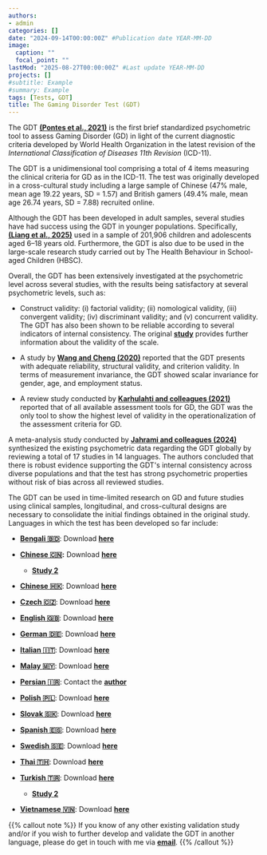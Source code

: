 ```yaml
---
authors:
- admin
categories: []
date: "2024-09-14T00:00:00Z" #Publication date YEAR-MM-DD
image:
  caption: ""
  focal_point: ""
lastMod: "2025-08-27T00:00:00Z" #Last update YEAR-MM-DD
projects: []
#subtitle: Example
#summary: Example
tags: [Tests, GDT]
title: The Gaming Disorder Test (GDT)
---
```

The GDT **[(Pontes et al., 2021)](https://doi.org/10.1007/s11469-019-00088-z)** is the first brief standardized psychometric tool
to assess Gaming Disorder (GD) in light of the current diagnostic criteria developed by World Health Organization in the latest
revision of the _International Classification of Diseases 11th Revision_ (ICD-11).

The GDT is a unidimensional tool comprising a total of 4 items measuring the clinical criteria for GD as in the ICD-11. The test was
originally developed in a cross-cultural study including a large sample of Chinese (47% male, mean age 19.22 years, SD = 1.57) and
British gamers (49.4% male, mean age 26.74 years, SD = 7.88) recruited online.

Although the GDT has been developed in adult samples, several studies have had success using the GDT in younger populations.
Specifically, **[(Liang et al., 2025)](https://doi.org/10.1016/j.jpsychires.2025.05.057)** used in a sample of 201,906
children and adolescents aged 6–18 years old. Furthermore, the GDT is also due to be used in the large-scale research study
carried out by The Health Behaviour in School-aged Children (HBSC).

Overall, the GDT has been extensively investigated at the psychometric level across several studies, with the results being satisfactory at
several psychometric levels, such as:

* Construct validity: (i) factorial validity; (ii) nomological validity, (iii) convergent validity; (iv) discriminant validity; and (v) concurrent validity. The GDT has also been shown to be reliable according to several indicators of internal consistency. The original **[study](https://doi.org/10.1007/s11469-019-00088-z)** provides further information about the validity of the scale.

* A study by **[Wang and Cheng (2020)](https://doi.org/10.3389/fpsyt.2020.577366)** reported that the GDT presents with adequate reliability, structural validity, and criterion validity. In terms of measurement invariance, the GDT showed scalar invariance for gender, age, and employment status.

* A review study conducted by **[Karhulahti and colleagues (2021)](https://doi.org/10.1177/10731911211055435)** reported that of all available assessment tools for GD, the GDT was the only tool to show the highest level of validity in the operationalization of the assessment criteria for GD.

A meta-analysis study conducted by **[Jahrami and colleagues (2024)](https://doi.org/10.1016/j.abrep.2024.100563)** synthesized the existing psychometric data regarding the GDT globally by reviewing a total of 17 studies in 14 languages. The authors concluded that there is robust evidence supporting the GDT's internal consistency across diverse populations and that the test has strong psychometric properties without risk of bias across all reviewed studies.

The GDT can be used in time-limited research on GD and future studies using clinical samples, longitudinal, and cross-cultural designs are necessary to consolidate the initial findings obtained in the original study. Languages in which the test has been developed so far include:

* **[Bengali :bangladesh:](https://doi.org/10.1371/journal.pone.0279062)**: Download  **[here](https://osf.io/vgj2t)**

* **[Chinese :cn:](https://doi.org/10.1007/s11469-019-00088-z):** Download **[here](https://osf.io/gywa7)**
    * **[Study 2](https://doi.org/10.1016/j.ajp.2023.103638)**

* **[Chinese :hong_kong:](https://doi.org/10.1007/s11469-025-01524-z)**: Download **[here](https://osf.io/ef2yu)**

* **[Czech :czech_republic:](https://doi.org/10.1016/j.jpsychires.2024.05.023)**: Download **[here](https://osf.io/ghuxb)**

* **[English :uk:](https://doi.org/10.1007/s11469-019-00088-z)**: Download  **[here](https://osf.io/bz5ka)**

* **[German :de:](https://doi.org/10.3390/jcm8101691)**: Download **[here](https://osf.io/uk5zn)**

* **[Italian :it:](https://doi.org/10.1007/s12671-022-02066-4)**: Download **[here](https://osf.io/udek3)**

* **[Malay :malaysia:](https://doi.org/10.1177/01632787231185845)**: Download **[here](https://osf.io/48wm5)**

* **[Persian :iran:](https://doi.org/10.1186/s40359-023-01368-z)**: Contact the **[author](mailto:Amir.Pakpour@ju.se)**

* **[Polish :poland:](http://http://cspsychiatr.cz/detail.php?stat=1386)**: Download **[here](https://osf.io/sy8f7)**

* **[Slovak :slovakia:](http://cspsychiatr.cz/detail.php?stat=1386)**: Download **[here](https://osf.io/dnvrx)**

* **[Spanish :es:](https://doi.org/10.1007/s11469-021-00704-x)**: Download **[here](https://osf.io/ugwhe)**

* **[Swedish :sweden:](https://doi.org/10.1111/sjop.13010)**: Download **[here](https://osf.io/fp36n)**

* **[Thai :thailand:](https://doi.org/10.1080/24732850.2024.2351091)**: Download  **[here](https://osf.io/vjpc8)**

* **[Turkish :tr:](http://hdl.handle.net/20.500.12416/4617)**: Download **[here](https://osf.io/cmp96)**
  * **[Study 2](https://dusunenadamdergisi.org/article/1519)**

* **[Vietnamese :vietnam:](https://doi.org/10.1186/s41155-024-00328-9)**: Download  **[here](https://osf.io/7ajxz)**

{{% callout note %}}
If you know of any other existing validation study and/or if you wish to further develop and validate the GDT in another language,
please do get in touch with me via **[email](mailto:contactme@halleypontes.com)**.
{{% /callout %}}